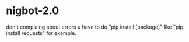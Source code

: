 # nigbot-2.0
don't complaing about errors u have to do "pip install [package]" like "pip install requests" for example.
